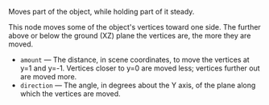 Moves part of the object, while holding part of it steady.

This node moves some of the object's vertices toward one side.  The further above or below the ground (XZ) plane the vertices are, the more they are moved.

   - `amount` — The distance, in scene coordinates, to move the vertices at y=1 and y=-1.  Vertices closer to y=0 are moved less; vertices further out are moved more.
   - `direction` — The angle, in degrees about the Y axis, of the plane along which the vertices are moved.

